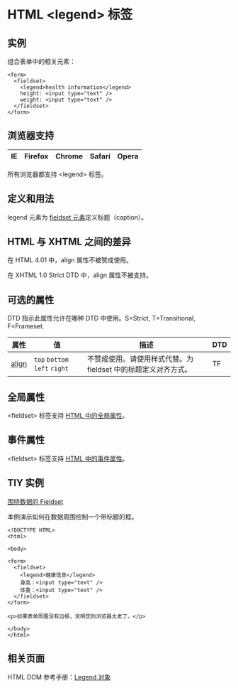 # HTML &lt;legend&gt; 标签

## 实例

组合表单中的相关元素：

```
<form>
  <fieldset>
    <legend>health information</legend>
    height: <input type="text" />
    weight: <input type="text" />
  </fieldset>
</form>

```



## 浏览器支持

| IE | Firefox | Chrome | Safari | Opera |
| --- | --- | --- | --- | --- |

所有浏览器都支持 &lt;legend&gt; 标签。

## 定义和用法

legend 元素为 [fieldset 元素](/tags/tag_fieldset.asp "HTML &lt;fieldset&gt; 标签")定义标题（caption）。

## HTML 与 XHTML 之间的差异

在 HTML 4.01 中，align 属性不被赞成使用。

在 XHTML 1.0 Strict DTD 中，align 属性不被支持。

## 可选的属性

DTD 指示此属性允许在哪种 DTD 中使用。S=Strict, T=Transitional, F=Frameset.

| 属性 | 值 | 描述 | DTD |
| --- | --- | --- | --- |
| [align](/tags/att_legend_align.asp) |    `top`   `bottom`   `left`   `right` | 不赞成使用。请使用样式代替。为 fieldset 中的标题定义对齐方式。 | TF |

## 全局属性

&lt;fieldset&gt; 标签支持 [HTML 中的全局属性](/tags/html_ref_standardattributes.asp)。

## 事件属性

&lt;fieldset&gt; 标签支持 [HTML 中的事件属性](/tags/html_ref_eventattributes.asp)。

## TIY 实例

[围绕数据的 Fieldset](/tiy/t.asp?f=html_fieldset)

本例演示如何在数据周围绘制一个带标题的框。

```
<!DOCTYPE HTML>
<html>

<body>

<form>
  <fieldset>
    <legend>健康信息</legend>
    身高：<input type="text" />
    体重：<input type="text" />
  </fieldset>
</form>

<p>如果表单周围没有边框，说明您的浏览器太老了。</p>

</body>
</html>

```

## 相关页面

HTML DOM 参考手册：[Legend 对象](/jsref/dom_obj_legend.asp "HTML DOM Legend 对象")
